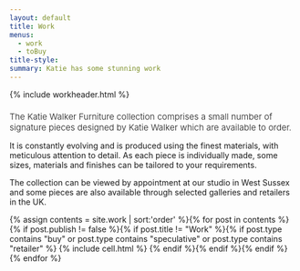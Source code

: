 ```yaml
---
layout: default
title: Work
menus:
  - work
  - toBuy
title-style:
summary: Katie has some stunning work
---
```




{% include workheader.html %}

<div class="work" markdown="1">
<!-- # The Katie Walker Furniture collection -->

<h1 style="font-weight: 300; font-size: 15px;">The Katie Walker Furniture collection comprises a small number of signature pieces designed by Katie Walker which are available to order.</h1>

It is constantly evolving and is produced using the finest materials, with meticulous attention to detail. As each piece is individually made, some sizes, materials and finishes can be tailored to your requirements.

The collection can be viewed by appointment at our studio in West Sussex and some pieces are also available through selected galleries and retailers in the UK.

  <div class="grid clearfix">
        {% assign contents = site.work | sort:'order' %}{% for post in contents %}{% if post.publish != false %}{% if post.title != "Work" %}{% if post.type contains "buy" or post.type contains "speculative" or post.type contains "retailer" %}
    {% include cell.html %}
    {% endif %}{% endif %}{% endif %}{% endfor %}
  </div>
</div>
